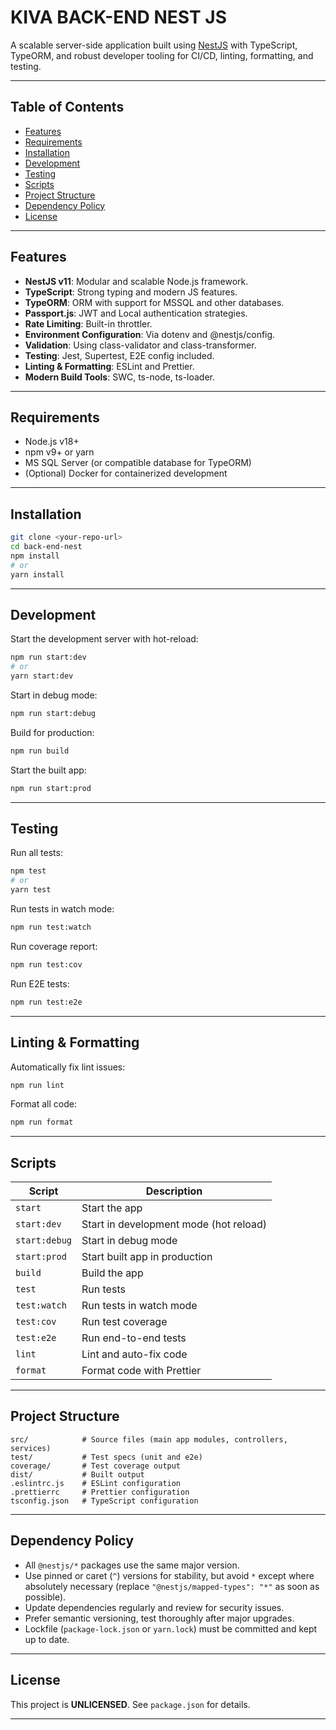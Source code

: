 # KIVA BACK-END NEST JS

A scalable server-side application built using [NestJS](https://nestjs.com/) with TypeScript, TypeORM, and robust developer tooling for CI/CD, linting, formatting, and testing.

---

## Table of Contents

- [Features](#features)
- [Requirements](#requirements)
- [Installation](#installation)
- [Development](#development)
- [Testing](#testing)
- [Scripts](#scripts)
- [Project Structure](#project-structure)
- [Dependency Policy](#dependency-policy)
- [License](#license)

---

## Features

- **NestJS v11**: Modular and scalable Node.js framework.
- **TypeScript**: Strong typing and modern JS features.
- **TypeORM**: ORM with support for MSSQL and other databases.
- **Passport.js**: JWT and Local authentication strategies.
- **Rate Limiting**: Built-in throttler.
- **Environment Configuration**: Via dotenv and @nestjs/config.
- **Validation**: Using class-validator and class-transformer.
- **Testing**: Jest, Supertest, E2E config included.
- **Linting & Formatting**: ESLint and Prettier.
- **Modern Build Tools**: SWC, ts-node, ts-loader.

---

## Requirements

- Node.js v18+
- npm v9+ or yarn
- MS SQL Server (or compatible database for TypeORM)
- (Optional) Docker for containerized development

---

## Installation

```bash
git clone <your-repo-url>
cd back-end-nest
npm install
# or
yarn install
```

---

## Development

Start the development server with hot-reload:

```bash
npm run start:dev
# or
yarn start:dev
```

Start in debug mode:

```bash
npm run start:debug
```

Build for production:

```bash
npm run build
```

Start the built app:

```bash
npm run start:prod
```

---

## Testing

Run all tests:

```bash
npm test
# or
yarn test
```

Run tests in watch mode:

```bash
npm run test:watch
```

Run coverage report:

```bash
npm run test:cov
```

Run E2E tests:

```bash
npm run test:e2e
```

---

## Linting & Formatting

Automatically fix lint issues:

```bash
npm run lint
```

Format all code:

```bash
npm run format
```

---

## Scripts

| Script          | Description                                 |
|-----------------|---------------------------------------------|
| `start`         | Start the app                               |
| `start:dev`     | Start in development mode (hot reload)      |
| `start:debug`   | Start in debug mode                         |
| `start:prod`    | Start built app in production               |
| `build`         | Build the app                               |
| `test`          | Run tests                                   |
| `test:watch`    | Run tests in watch mode                     |
| `test:cov`      | Run test coverage                           |
| `test:e2e`      | Run end-to-end tests                        |
| `lint`          | Lint and auto-fix code                      |
| `format`        | Format code with Prettier                   |

---

## Project Structure

```
src/            # Source files (main app modules, controllers, services)
test/           # Test specs (unit and e2e)
coverage/       # Test coverage output
dist/           # Built output
.eslintrc.js    # ESLint configuration
.prettierrc     # Prettier configuration
tsconfig.json   # TypeScript configuration
```

---

## Dependency Policy

- All `@nestjs/*` packages use the same major version.
- Use pinned or caret (`^`) versions for stability, but avoid `*` except where absolutely necessary (replace `"@nestjs/mapped-types": "*"` as soon as possible).
- Update dependencies regularly and review for security issues.
- Prefer semantic versioning, test thoroughly after major upgrades.
- Lockfile (`package-lock.json` or `yarn.lock`) must be committed and kept up to date.

---

## License

This project is **UNLICENSED**. See `package.json` for details.

---
